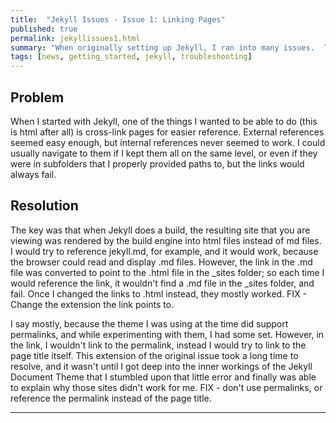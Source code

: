 ```yaml
---
title:  "Jekyll Issues - Issue 1: Linking Pages"
published: true
permalink: jekyllissues1.html
summary: "When originally setting up Jekyll, I ran into many issues.  These issues broke my will and I looked around at other solutions.  Hugo, in particular, was one I looked at because others I knew, in particular [@arielsanchezmor](https://twitter.com/arielsanchezmor) used Hugo successfully to create his site and keep things rolling. After learning how he worked with Hugo, I started looking at themes for ANY static site generator that fit my needs the way I want it to work.  I happened on the Jekyll Document theme and ended up coming back to Jekyll.  This blog post is a list of issues I overcame and/or realized after returning to Jekyll and learning the real ins and outs of how I use it."
tags: [news, getting_started, jekyll, troubleshooting]
---
```


## Problem ##

When I started with Jekyll, one of the things I wanted to be able to do (this is html after all) is cross-link pages for easier reference.  External references seemed easy enough, but internal references never seemed to work.  I could usually navigate to them if I kept them all on the same level, or even if they were in subfolders that I properly provided paths to, but the links would always fail.

## Resolution ##

The key was that when Jekyll does a build, the resulting site that you are viewing was rendered by the build engine into html files instead of md files. I would try to reference jekyll.md, for example, and it would work, because the browser could read and display .md files.  However, the link in the .md file was converted to point to the .html file in the _sites folder; so each time I would reference the link, it wouldn't find a .md file in the _sites folder, and fail.  Once I changed the links to .html instead, they mostly worked. FIX - Change the extension the link points to.

I say mostly, because the theme I was using at the time did support permalinks, and while experimenting with them, I had some set.  However, in the link, I wouldn't link to the permalink, instead I would try to link to the page title itself.  This extension of the original issue took a long time to resolve, and it wasn't until I got deep into the inner workings of the Jekyll Document Theme that I stumbled upon that little error and finally was able to explain why those sites didn't work for me.  FIX - don't use permalinks, or reference the permalink instead of the page title.

---